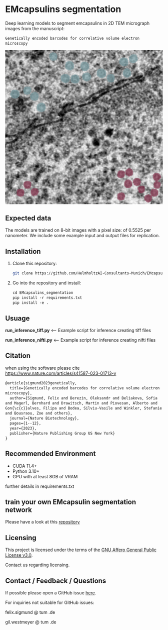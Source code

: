 # EMcapsulins segmentation
Deep learning models to segment emcapsulins in 2D TEM micrograph images from the manuscript:

```
Genetically encoded barcodes for correlative volume electron microscopy
```

![Image](documentation/example_pngs/crop.png "cropped microscopy")


## Expected data
The models are trained on 8-bit images with a pixel size: of 0.5525 per nanometer.
We include some example input and output files for replication.

## Installation

1) Clone this repository:
    ```bash
    git clone https://github.com/HelmholtzAI-Consultants-Munich/EMcapsulins_segmentation.git
    ```
2) Go into the repository and install:
    ```
    cd EMcapsulins_segmentation
    pip install -r requirements.txt
    pip install -e .
    ```
    
## Usuage
**run_inference_tiff.py** <-- Example script for inference creating tiff files

**run_inference_nifti.py** <-- Example script for inference creating nifti files


## Citation
when using the software please cite https://www.nature.com/articles/s41587-023-01713-y

```
@article{sigmund2023genetically,
  title={Genetically encoded barcodes for correlative volume electron microscopy},
  author={Sigmund, Felix and Berezin, Oleksandr and Beliakova, Sofia and Magerl, Bernhard and Drawitsch, Martin and Piovesan, Alberto and Gon{\c{c}}alves, Filipa and Bodea, Silviu-Vasile and Winkler, Stefanie and Bousraou, Zoe and others},
  journal={Nature Biotechnology},
  pages={1--12},
  year={2023},
  publisher={Nature Publishing Group US New York}
}
```

## Recommended Environment
* CUDA 11.4+
* Python 3.10+
* GPU with at least 8GB of VRAM

further details in requirements.txt

## train your own EMcapsulin segmentation network
Please have a look at this [repository](https://github.com/MartGro/EMcapsulin_Toolbox)

## Licensing

This project is licensed under the terms of the [GNU Affero General Public License v3.0](https://www.gnu.org/licenses/agpl-3.0.de.html).

Contact us regarding licensing.

## Contact / Feedback / Questions
If possible please open a GitHub issue [here](https://github.com/HelmholtzAI-Consultants-Munich/EMcapsulins_segmentation/issues).

For inquiries not suitable for GitHub issues:

felix.sigmund @ tum .de

gil.westmeyer @ tum .de
